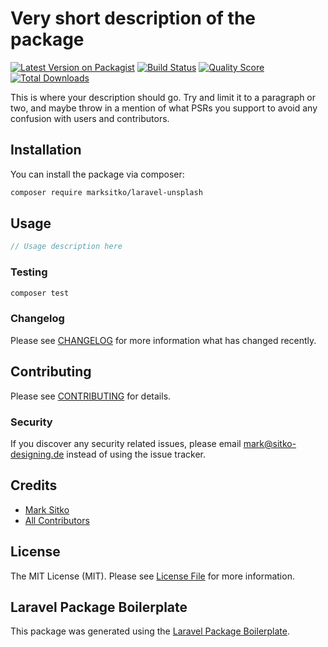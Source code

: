 # Very short description of the package

[![Latest Version on Packagist](https://img.shields.io/packagist/v/marksitko/laravel-unsplash.svg?style=flat-square)](https://packagist.org/packages/marksitko/laravel-unsplash)
[![Build Status](https://img.shields.io/travis/marksitko/laravel-unsplash/master.svg?style=flat-square)](https://travis-ci.org/marksitko/laravel-unsplash)
[![Quality Score](https://img.shields.io/scrutinizer/g/marksitko/laravel-unsplash.svg?style=flat-square)](https://scrutinizer-ci.com/g/marksitko/laravel-unsplash)
[![Total Downloads](https://img.shields.io/packagist/dt/marksitko/laravel-unsplash.svg?style=flat-square)](https://packagist.org/packages/marksitko/laravel-unsplash)

This is where your description should go. Try and limit it to a paragraph or two, and maybe throw in a mention of what PSRs you support to avoid any confusion with users and contributors.

## Installation

You can install the package via composer:

```bash
composer require marksitko/laravel-unsplash
```

## Usage

``` php
// Usage description here
```

### Testing

``` bash
composer test
```

### Changelog

Please see [CHANGELOG](CHANGELOG.md) for more information what has changed recently.

## Contributing

Please see [CONTRIBUTING](CONTRIBUTING.md) for details.

### Security

If you discover any security related issues, please email mark@sitko-designing.de instead of using the issue tracker.

## Credits

- [Mark Sitko](https://github.com/marksitko)
- [All Contributors](../../contributors)

## License

The MIT License (MIT). Please see [License File](LICENSE.md) for more information.

## Laravel Package Boilerplate

This package was generated using the [Laravel Package Boilerplate](https://laravelpackageboilerplate.com).